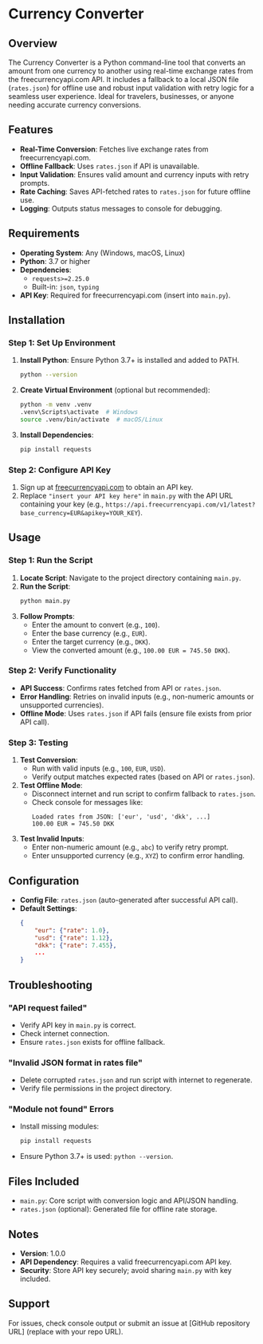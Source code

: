 # Currency Converter

## Overview
The Currency Converter is a Python command-line tool that converts an amount from one currency to another using real-time exchange rates from the freecurrencyapi.com API. It includes a fallback to a local JSON file (`rates.json`) for offline use and robust input validation with retry logic for a seamless user experience. Ideal for travelers, businesses, or anyone needing accurate currency conversions.

## Features
- **Real-Time Conversion**: Fetches live exchange rates from freecurrencyapi.com.
- **Offline Fallback**: Uses `rates.json` if API is unavailable.
- **Input Validation**: Ensures valid amount and currency inputs with retry prompts.
- **Rate Caching**: Saves API-fetched rates to `rates.json` for future offline use.
- **Logging**: Outputs status messages to console for debugging.

## Requirements
- **Operating System**: Any (Windows, macOS, Linux)
- **Python**: 3.7 or higher
- **Dependencies**:
  - `requests>=2.25.0`
  - Built-in: `json`, `typing`
- **API Key**: Required for freecurrencyapi.com (insert into `main.py`).

## Installation

### Step 1: Set Up Environment
1. **Install Python**: Ensure Python 3.7+ is installed and added to PATH.
   ```bash
   python --version
   ```
2. **Create Virtual Environment** (optional but recommended):
   ```bash
   python -m venv .venv
   .venv\Scripts\activate  # Windows
   source .venv/bin/activate  # macOS/Linux
   ```
3. **Install Dependencies**:
   ```bash
   pip install requests
   ```

### Step 2: Configure API Key
1. Sign up at [freecurrencyapi.com](https://freecurrencyapi.com) to obtain an API key.
2. Replace `"insert your API key here"` in `main.py` with the API URL containing your key (e.g., `https://api.freecurrencyapi.com/v1/latest?base_currency=EUR&apikey=YOUR_KEY`).

## Usage

### Step 1: Run the Script
1. **Locate Script**: Navigate to the project directory containing `main.py`.
2. **Run the Script**:
   ```bash
   python main.py
   ```
3. **Follow Prompts**:
   - Enter the amount to convert (e.g., `100`).
   - Enter the base currency (e.g., `EUR`).
   - Enter the target currency (e.g., `DKK`).
   - View the converted amount (e.g., `100.00 EUR = 745.50 DKK`).

### Step 2: Verify Functionality
- **API Success**: Confirms rates fetched from API or `rates.json`.
- **Error Handling**: Retries on invalid inputs (e.g., non-numeric amounts or unsupported currencies).
- **Offline Mode**: Uses `rates.json` if API fails (ensure file exists from prior API call).

### Step 3: Testing
1. **Test Conversion**:
   - Run with valid inputs (e.g., `100`, `EUR`, `USD`).
   - Verify output matches expected rates (based on API or `rates.json`).
2. **Test Offline Mode**:
   - Disconnect internet and run script to confirm fallback to `rates.json`.
   - Check console for messages like:
     ```
     Loaded rates from JSON: ['eur', 'usd', 'dkk', ...]
     100.00 EUR = 745.50 DKK
     ```
3. **Test Invalid Inputs**:
   - Enter non-numeric amount (e.g., `abc`) to verify retry prompt.
   - Enter unsupported currency (e.g., `XYZ`) to confirm error handling.

## Configuration
- **Config File**: `rates.json` (auto-generated after successful API call).
- **Default Settings**:
  ```json
  {
      "eur": {"rate": 1.0},
      "usd": {"rate": 1.12},
      "dkk": {"rate": 7.455},
      ...
  }
  ```

## Troubleshooting

### "API request failed"
- Verify API key in `main.py` is correct.
- Check internet connection.
- Ensure `rates.json` exists for offline fallback.

### "Invalid JSON format in rates file"
- Delete corrupted `rates.json` and run script with internet to regenerate.
- Verify file permissions in the project directory.

### "Module not found" Errors
- Install missing modules:
  ```bash
  pip install requests
  ```
- Ensure Python 3.7+ is used: `python --version`.

## Files Included
- `main.py`: Core script with conversion logic and API/JSON handling.
- `rates.json` (optional): Generated file for offline rate storage.

## Notes
- **Version**: 1.0.0
- **API Dependency**: Requires a valid freecurrencyapi.com API key.
- **Security**: Store API key securely; avoid sharing `main.py` with key included.

## Support
For issues, check console output or submit an issue at [GitHub repository URL] (replace with your repo URL).